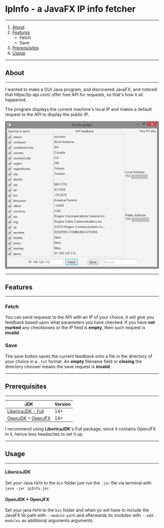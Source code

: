 # IpInfo - a JavaFX IP info fetcher 

---
1. [About](#about)
2. [Features](#features)
    - Fetch
    - Save
3. [Prerequisites](#prerequisites)
4. [Usage](#usage)

--- 
## About
---
I wanted to make a GUI Java program, and discovered JavaFX, and noticed that https//ip-api.com/ offer free API for requests, so that's how it all happened.

The program displays the current machine's local IP and makes a default request to the API to display the public IP.

![Example](https://github.com/stvasilev/IpInfo/blob/master/example.jpg)

---
## Features
---

### Fetch
You can send requests to the API with an IP of your choice, it will give you feedback based upon what parameters you have checked.
If you have **not marked** any checkboxes or the IP field is **empty**, then such request is **invalid**.

### Save
The save button saves the current feedback onto a file in the directory of your choice in a `.txt` format.
An **empty** filename field or **closing** the directory chooser means the save request is **invalid**.

--- 
## Prerequisites
---

JDK|Version
---|-------
[LibericaJDK - Full](https://bell-sw.com/)| 14+
[OpenJDK](https://openjdk.java.net/) + [OpenJFX](https://openjfx.io/) | 14+

I recommend using **LibericaJDK**'s Full package, since it contains OpenJFX in it, hence less headaches to set it up.

---
## Usage
--- 
#### LibericaJDK
Set your Java `PATH` to the `bin` folder just run the `.jar` file via terminal with `java -jar ipInfo.jar`.

#### OpenJDK + OpenJFX
Set your java `PATH` to the `bin` folder and when yo will have to include the JavaFX lib path with `--module-path` and afterwards its modules with `--add-modules` as additional arguments arguments.
